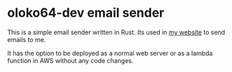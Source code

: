 # oloko64-dev email sender

This is a simple email sender written in Rust. Its used in [my website](https://www.oloko64.dev/) to send emails to me.

It has the option to be deployed as a normal web server or as a lambda function in AWS without any code changes.
